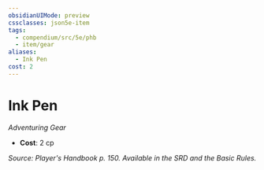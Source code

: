 ```yaml
---
obsidianUIMode: preview
cssclasses: json5e-item
tags:
  - compendium/src/5e/phb
  - item/gear
aliases:
  - Ink Pen
cost: 2
---
```

# Ink Pen
*Adventuring Gear*  

- **Cost**: 2 cp

*Source: Player's Handbook p. 150. Available in the SRD and the Basic Rules.*
